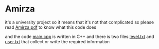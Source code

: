 # Amirza
it's a university project so it means that it's not that complicated so please read [Amirza.pdf](Amirza.pdf) to know what this code does 

and the code [main.cpp](main.cpp) is written in  C++ and there is two files [level.txt](level.txt) and [user.txt](user.txt) that collect or write the required information  
